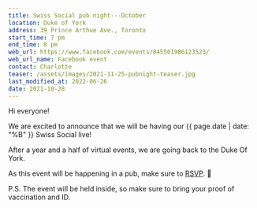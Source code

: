 ```yaml
---
title: Swiss Social pub night---October
location: Duke of York
address: 39 Prince Arthue Ave., Toronto
start_time: 7 pm
end_time: 8 pm
web_url: https://www.facebook.com/events/845501986123523/
web_url_name: Facebook event
contact: Charlotte
teaser: /assets/images/2021-11-25-pubnight-teaser.jpg
last_modified_at: 2022-06-26
date: 2021-10-28
---
```


Hi everyone!

We are excited to announce that we will be having our {{ page.date | date: "%B"
}} Swiss Social live!

After a year and a half of virtual events, we are going back to the Duke Of
York.

As this event will be happening in a pub, make sure to [RSVP].
:slightly_smiling_face:

P.S. The event will be held inside, so make sure to bring your proof of
vaccination and ID.

[rsvp]: <{{ page.web_url }}>
